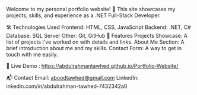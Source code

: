 Welcome to my personal portfolio website! 🚀 This site showcases my projects, skills, and experience as a .NET Full-Stack Developer.

🛠️ Technologies Used
Frontend: HTML, CSS, JavaScript
Backend: .NET, C#
Database: SQL Server
Other: Git, GitHub
📌 Features
Projects Showcase: A list of projects I've worked on with details and links.
About Me Section: A brief introduction about me and my skills.
Contact Form: A way to get in touch with me easily.

🚀 Live Demo :
https://abdulrahmantawhed.github.io/Portfolio-Website/

📬 Contact
Email: aboodtawhed@gmail.com
LinkedIn: inkedin.com/in/abdulrahman-tawhed-7432342a0
